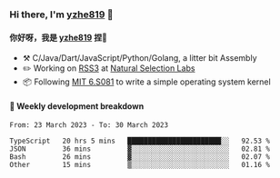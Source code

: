 ### Hi there, I'm [yzhe819](https://github.com/yzhe819) 👋

#### 你好呀，我是 [yzhe819](https://github.com/yzhe819) 捏👋

- :hammer_and_pick: C/Java/Dart/JavaScript/Python/Golang, a litter bit Assembly
- :pencil2: Working on [RSS3](https://github.com/NaturalSelectionLabs/RSS3) at [Natural Selection Labs](https://github.com/NaturalSelectionLabs)
- 📦 Following [MIT 6.S081](https://pdos.csail.mit.edu/6.S081/2020/) to write a simple operating system kernel



#### 📝 Weekly development breakdown

<!--START_SECTION:waka-->

```text
From: 23 March 2023 - To: 30 March 2023

TypeScript   20 hrs 5 mins   ███████████████████████░░   92.53 %
JSON         36 mins         ▓░░░░░░░░░░░░░░░░░░░░░░░░   02.81 %
Bash         26 mins         ▓░░░░░░░░░░░░░░░░░░░░░░░░   02.07 %
Other        15 mins         ▒░░░░░░░░░░░░░░░░░░░░░░░░   01.16 %
```

<!--END_SECTION:waka-->



